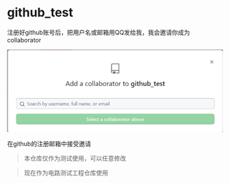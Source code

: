 # github_test

注册好github账号后，把用户名或邮箱用QQ发给我，我会邀请你成为collaborator

![image](https://github.com/SkylerLiang/github_test/blob/main/files/1697244705695.png)

在github的注册邮箱中接受邀请

> 本仓库仅作为测试使用，可以任意修改

> 现在作为电路测试工程仓库使用